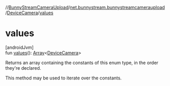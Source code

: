 //[BunnyStreamCameraUpload](../../../index.md)/[net.bunnystream.bunnystreamcameraupload](../index.md)/[DeviceCamera](index.md)/[values](values.md)

# values

[androidJvm]\
fun [values](values.md)(): [Array](https://kotlinlang.org/api/latest/jvm/stdlib/kotlin-stdlib/kotlin/-array/index.html)&lt;[DeviceCamera](index.md)&gt;

Returns an array containing the constants of this enum type, in the order they're declared.

This method may be used to iterate over the constants.
